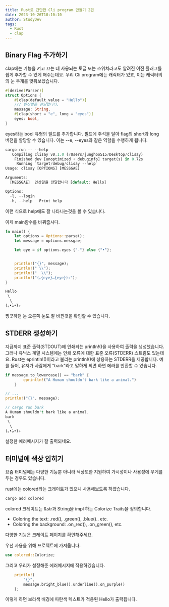```yaml
---
title: Rust로 간단한 Cli program 만들기 2편
date: 2023-10-26T10:10:10
author: StudyDev
tags:
  - Rust
  - clap
---
```


## Binary Flag 추가하기

clap에는 기능을 켜고 끄는 데 사용되는 토글 또는 스위치라고도 알려진 이진 플래그를 쉽게 추가할 수 있게 해주는데요.
우리 Cli program에는 캐릭터가 있죠, 이는 캐릭터의의 눈 두개를 맞춰보겠습니다.

```rust
#[derive(Parser)]
struct Options {
    #[clap(default_value = "Hello")]
    /// 인삿말을 전달합니다.
    message: String,
    #[clap(short = "e", long = "eyes")]
    eyes: bool,
}
```

eyes라는 bool 유형의 필드를 추가합니다. 
필드에 주석을 달아 flag의 short과 long 버전을 할당할 수 있습니다.
이는 --e, --eyes와 같은 역할을 수행하게 됩니다.

```rust
cargo run -- --help
   Compiling clisay v0.1.0 (/Users/junghoo515/Desktop/clisay)
    Finished dev [unoptimized + debuginfo] target(s) in 0.72s
     Running `target/debug/clisay --help`
Usage: clisay [OPTIONS] [MESSGAE]

Arguments:
  [MESSGAE]  인삿말을 전달합니다 [default: Hello]

Options:
  -l, --login
  -h, --help   Print help
```
이런 식으로 help에도 잘 나타나는것을 볼 수 있습니다.

이제 main함수를 바꿔줍시다.

```rust
fn main() {
    let options = Options::parse();
    let message = options.messgae;

    let eye = if options.eyes {"-"} else {"•̀"};


    println!("{}", message);
    println!(" \\");
    println!("  \\");
    println!("(｡{eye}ᴗ{eye})✧");
}
```

```rust
Hello
 \
  \
(｡•̀ᴗ•̀)✧
```
찡긋하던 눈 오른쪽 눈도 잘 바뀐것을 확인할 수 있습니다.

## STDERR 생성하기
지금까지 표준 출력(STDOUT)에 인쇄되는 println!()을 사용하여 출력을 생성했습니다. 
그러나 유닉스 계열 시스템에는 인쇄 오류에 대한 표준 오류(STDERR) 스트림도 있는데요. 
Rust는 eprintln!()이라고 불리는 println!()에 상응하는 STDERR을 제공합니다. 
예를 들어, 유저가 사람에게 "bark"라고 말하게 되면 하면 에러를 반환할 수 있습니다.

```rust
if message.to_lowercase() == "bark" {
        eprintln!("A Human shouldn't bark like a animal.")
    }

// ...
println!("{}", message);
```

```rust
// cargo run bark
A Human shouldn't bark like a animal.
bark
 \
  \
(｡•̀ᴗ•̀)✧
```
설정한 에러메시지가 잘 출력되네요.

## 터미널에 색상 입히기
요즘 터미널에는 다양한 기능뿐 아니라 색상또한 지원하여 가시성이나 사용성에 무게를 두는 경우도 있습니다.

rust에는 colored라는 크레이트가 있으니 사용해보도록 하겠습니다.

```rust
cargo add colored
```
colored 크레이트는 &str과 String을 impl 하는 Colorize Traits을 정의합니다. 

- Coloring the text: .red(), .green(), .blue().. etc.
- Coloring the background: .on_red(), .on_green(), etc.

다양한 기능은 크레이트 페이지를 확인해주세요.

우선 사용을 위해 프로젝트에 가져옵니다.
```rust
use colored::Colorize;
```
그리고 우리가 설정해준 에러메시지에 적용하겠습니다.
```rust
    println!(
        "{}",
        message.bright_blue().underline().on_purple()
    );
```
이렇게 하면 보라색 배경에 파란색 텍스트가 적용된 Hello가 출력됩니다.